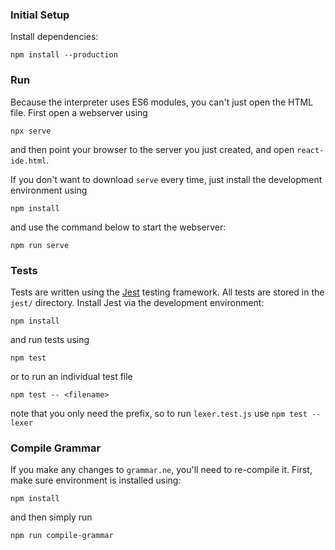 ### Initial Setup

Install dependencies:

	npm install --production

### Run

Because the interpreter uses ES6 modules, you can't just open the HTML file. First open a webserver using

	npx serve

and then point your browser to the server you just created, and open `react-ide.html`.

If you don't want to download `serve` every time, just install the development environment using

	npm install

and use the command below to start the webserver:
	
	npm run serve

### Tests

Tests are written using the [Jest](https://jestjs.io/) testing framework. All tests are stored in the `jest/` directory. Install Jest via the development environment:

	npm install

and run tests using

	npm test

or to run an individual test file

	npm test -- <filename>

note that you only need the prefix, so to run `lexer.test.js` use `npm test -- lexer`

### Compile Grammar

If you make any changes to `grammar.ne`, you'll need to re-compile it. First, make sure environment is installed using:

	npm install

and then simply run

	npm run compile-grammar

